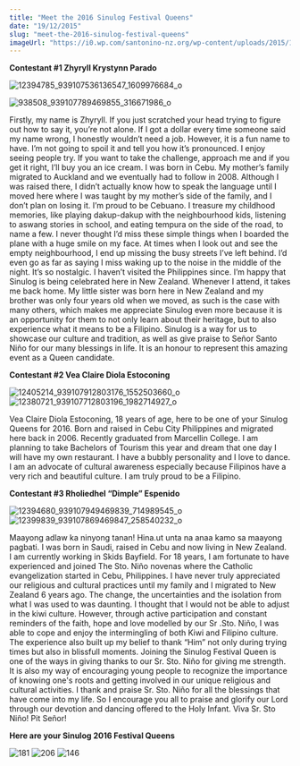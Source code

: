 ```yaml
---
title: "Meet the 2016 Sinulog Festival Queens"
date: "19/12/2015"
slug: "meet-the-2016-sinulog-festival-queens"
imageUrl: "https://i0.wp.com/santonino-nz.org/wp-content/uploads/2015/12/12394785_939107536136547_1609976684_o-1024x683.jpg?resize=616%2C411"
---
```


**Contestant #1 Zhyryll Krystynn Parado**

![12394785_939107536136547_1609976684_o](assets\images\12394785_939107536136547_1609976684_o-1024x683.jpg)

![938508_939107789469855_316671986_o](assets\images\938508_939107789469855_316671986_o-1024x683.jpg)

Firstly, my name is Zhyryll. If you just scratched your head trying to figure out how to say it, you’re not alone. If I got a dollar every time someone said my name wrong, I honestly wouldn’t need a job. However, it is a fun name to have. I’m not going to spoil it and tell you how it’s pronounced. I enjoy seeing people try. If you want to take the challenge, approach me and if you get it right, I’ll buy you an ice cream. I was born in Cebu. My mother’s family migrated to Auckland and we eventually had to follow in 2008. Although I was raised there, I didn’t actually know how to speak the language until I moved here where I was taught by my mother’s side of the family, and I don’t plan on losing it. I’m proud to be Cebuano. I treasure my childhood memories, like playing dakup-dakup with the neighbourhood kids, listening to aswang stories in school, and eating tempura on the side of the road, to name a few. I never thought I’d miss these simple things when I boarded the plane with a huge smile on my face. At times when I look out and see the empty neighbourhood, I end up missing the busy streets I’ve left behind. I’d even go as far as saying I miss waking up to the noise in the middle of the night. It’s so nostalgic. I haven’t visited the Philippines since. I’m happy that Sinulog is being celebrated here in New Zealand. Whenever I attend, it takes me back home. My little sister was born here in New Zealand and my brother was only four years old when we moved, as such is the case with many others, which makes me appreciate Sinulog even more because it is an opportunity for them to not only learn about their heritage, but to also experience what it means to be a Filipino. Sinulog is a way for us to showcase our culture and tradition, as well as give praise to Señor Santo Niño for our many blessings in life. It is an honour to represent this amazing event as a Queen candidate.

**Contestant #2 Vea Claire Diola Estoconing**

![12405214_939107912803176_1552503660_o](assets\images\12405214_939107912803176_1552503660_o-1024x683.jpg) ![12380721_939107712803196_1982714927_o](assets\images\12380721_939107712803196_1982714927_o-1024x683.jpg)

Vea Claire Diola Estoconing, 18 years of age, here to be one of your Sinulog Queens for 2016. Born and raised in Cebu City Philippines and migrated here back in 2006. Recently graduated from Marcellin College. I am planning to take Bachelors of Tourism this year and dream that one day I will have my own restaurant. I have a bubbly personality and I love to dance. I am an advocate of cultural awareness especially because Filipinos have a very rich and beautiful culture. I am truly proud to be a Filipino.

**Contestant #3 Rholiedhel “Dimple” Espenido**

![12394680_939107949469839_714989545_o](assets\images\12394680_939107949469839_714989545_o-1024x683.jpg) ![12399839_939107869469847_258540232_o](assets\images\12399839_939107869469847_258540232_o-1024x683.jpg)

Maayong adlaw ka ninyong tanan! Hina.ut unta na anaa kamo sa maayong pagbati. I was born in Saudi, raised in Cebu and now living in New Zealand. I am currently working in Skids Bayfield. For 18 years, I am fortunate to have experienced and joined The Sto. Niño novenas where the Catholic evangelization started in Cebu, Philippines. I have never truly appreciated our religious and cultural practices until my family and I migrated to New Zealand 6 years ago. The change, the uncertainties and the isolation from what I was used to was daunting. I thought that I would not be able to adjust in the kiwi culture. However, through active participation and constant reminders of the faith, hope and love modelled by our Sr .Sto. Niño, I was able to cope and enjoy the intermingling of both Kiwi and Filipino culture. The experience also built up my belief to thank “Him” not only during trying times but also in blissfull moments. Joining the Sinulog Festival Queen is one of the ways in giving thanks to our Sr. Sto. Niño for giving me strength. It is also my way of encouraging young people to recognize the importance of knowing one's roots and getting involved in our unique religious and cultural activities. I thank and praise Sr. Sto. Niño for all the blessings that have come into my life. So I encourage you all to praise and glorify our Lord through our devotion and dancing offered to the Holy Infant. Viva Sr. Sto Niño! Pit Señor!

**Here are your Sinulog 2016 Festival Queens**

![181](assets\images\181-1024x683.jpg) ![206](assets\images\206-1024x683.jpg) ![146](assets\images\146-1024x683.jpg)